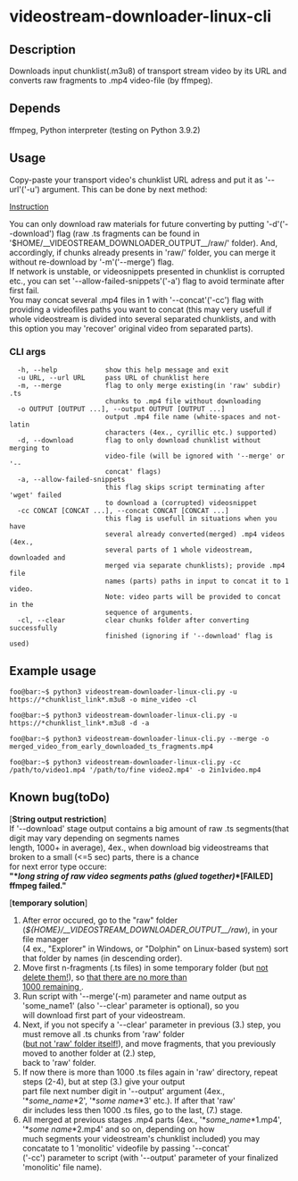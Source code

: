 # videostream-downloader-linux-cli
## Description
Downloads input chunklist(.m3u8) of transport stream video by its URL and converts raw fragments to .mp4 video-file (by ffmpeg).
## Depends
ffmpeg, Python interpreter (testing on Python 3.9.2)
## Usage
Copy-paste your transport video's chunklist URL adress and put it as '--url'('-u') argument. This can be done by next method:  

[Instruction](videostream-downloader-instr.gif)  

You can only download raw materials for future converting by putting '-d'('--download') flag (raw .ts fragments can be found in '$HOME/\_\_VIDEOSTREAM_DOWNLOADER_OUTPUT\_\_/raw/' folder). And, accordingly, if chunks already presents in 'raw/' folder, you can merge it without re-download by '-m'('--merge') flag.  
If network is unstable, or videosnippets presented in chunklist is corrupted etc., you can set '--allow-failed-snippets'('-a') flag to avoid terminate after first fail.  
You may concat several .mp4 files in 1 with '--concat'('-cc') flag with providing a videofiles paths you want to concat (this may very usefull if whole videostream is divided into several separated chunklists, and with this option you may 'recover' original video from separated parts).   
### CLI args  
```
  -h, --help            show this help message and exit  
  -u URL, --url URL     pass URL of chunklist here  
  -m, --merge           flag to only merge existing(in 'raw' subdir) .ts  
                        chunks to .mp4 file without downloading  
  -o OUTPUT [OUTPUT ...], --output OUTPUT [OUTPUT ...]  
                        output .mp4 file name (white-spaces and not-latin  
                        characters (4ex., cyrillic etc.) supported)  
  -d, --download        flag to only download chunklist without merging to  
                        video-file (will be ignored with '--merge' or '--  
                        concat' flags)
  -a, --allow-failed-snippets  
                        this flag skips script terminating after 'wget' failed  
                        to download a (corrupted) videosnippet  
  -cc CONCAT [CONCAT ...], --concat CONCAT [CONCAT ...]  
                        this flag is usefull in situations when you have  
                        several already converted(merged) .mp4 videos (4ex.,  
                        several parts of 1 whole videostream, downloaded and  
                        merged via separate chunklists); provide .mp4 file  
                        names (parts) paths in input to concat it to 1 video.  
                        Note: video parts will be provided to concat in the  
                        sequence of arguments.  
  -cl, --clear          clear chunks folder after converting successfully  
                        finished (ignoring if '--download' flag is used)  
```
## Example usage
```console
foo@bar:~$ python3 videostream-downloader-linux-cli.py -u https://*chunklist_link*.m3u8 -o mine_video -cl
```
```console
foo@bar:~$ python3 videostream-downloader-linux-cli.py -u https://*chunklist_link*.m3u8 -d -a
```
```console
foo@bar:~$ python3 videostream-downloader-linux-cli.py --merge -o merged_video_from_early_downloaded_ts_fragments.mp4
```
```console
foo@bar:~$ python3 videostream-downloader-linux-cli.py -cc /path/to/video1.mp4 '/path/to/fine video2.mp4' -o 2in1video.mp4
```

## Known bug(toDo)
\[__String output restriction__\]  
If '--download' stage output contains a big amount of raw .ts segments(that digit may vary depending on segments names  
length, 1000+ in average), 4ex., when download big videostreams that broken to a small (<=5 sec) parts, there is a chance  
for next error type occure:  
__"\**long string of raw video segments paths (glued together)*\*[FAILED] ffmpeg failed."__  
  
\[__temporary solution__\]  
1. After error occured, go to the "raw" folder (*${HOME}/\_\_VIDEOSTREAM_DOWNLOADER_OUTPUT\_\_/raw*), in your file manager  
(4 ex., "Explorer" in Windows, or "Dolphin" on Linux-based system) sort that folder by names (in descending order).  
2. Move first n-fragments (.ts files) in some temporary folder (but <ins>not delete them!</ins>), so <ins>that there are no more than  
1000 remaining </ins>.
4. Run script with '--merge'(-m) parameter and name output as 'some_name1' (also '--clear' parameter is optional), so you  
will download first part of your videostream.
5. Next, if you not specify a '--clear' parameter in previous (3.) step, you must remove all .ts chunks from 'raw' folder  
(<ins>but not 'raw' folder itself!</ins>), and move fragments, that you previously moved to another folder at (2.) step,  
back to 'raw' folder.
6. If now there is more than 1000 .ts files again in 'raw' directory, repeat steps (2-4), but at step (3.) give your output  
part file next number digit in '--output' argument (4ex., '\**some_name*\*2', '\**some name*\*3' etc.). If after that 'raw'  
dir includes less then 1000 .ts files, go to the last, (7.) stage.
7. All merged at previous stages .mp4 parts (4ex., '\**some_name*\*1.mp4', '\**some name*\*2.mp4' and so on, depending on how  
much segments your videostream's chunklist included) you may concatate to 1 'monolitic' videofile by passing '--concat'  
('-cc') parameter to script (with '--output' parameter of your finalized 'monolitic' file name).
